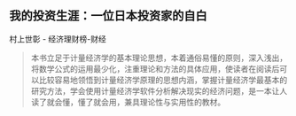 ## 我的投资生涯：一位日本投资家的自白

村上世彰  -  经济理财榜-财经

> 本书立足于计量经济学的基本理论思想，本着通俗易懂的原则，深入浅出，将数学公式的运用最少化，注重理论和方法的具体应用，使读者在阅读后可以比较容易地领悟到计量经济学原理的思想内涵，掌握计量经济学最基本的研究方法，学会使用计量经济学软件分析解决现实的经济问题，是一本让人读了就会懂，懂了就会用，兼具理论性与实用性的教材。
